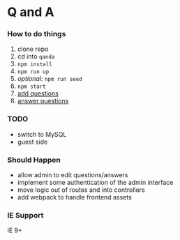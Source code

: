 # Q and A

### How to do things

1. clone repo
2. cd into `qanda`
3. `npm install`
4. `npm run up`
5. _optional:_ `npm run seed`
6. `npm start`
7. [add questions](http://localhost:3000/admin)
8. [answer questions](http://localhost:3000)


### TODO

* switch to MySQL
* guest side


### Should Happen

* allow admin to edit questions/answers
* implement some authentication of the admin interface
* move logic out of routes and into controllers
* add webpack to handle frontend assets

### IE Support

IE 9+